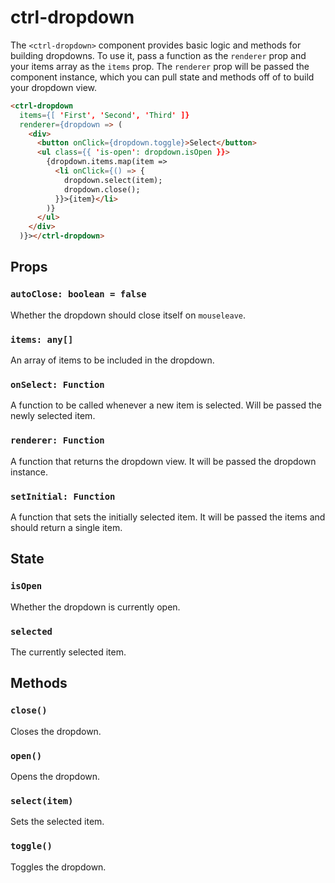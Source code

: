 # ctrl-dropdown

The `<ctrl-dropdown>` component provides basic logic and methods for building dropdowns. To use it, pass a function as the `renderer` prop and your items array as the `items` prop. The `renderer` prop will be passed the component instance, which you can pull state and methods off of to build your dropdown view.

```html
<ctrl-dropdown
  items={[ 'First', 'Second', 'Third' ]}
  renderer={dropdown => (
    <div>
      <button onClick={dropdown.toggle}>Select</button>
      <ul class={{ 'is-open': dropdown.isOpen }}>
        {dropdown.items.map(item =>
          <li onClick={() => {
            dropdown.select(item);
            dropdown.close();
          }}>{item}</li>
        )}
      </ul>
    </div>
  )}></ctrl-dropdown>
```

## Props

### `autoClose: boolean = false`

Whether the dropdown should close itself on `mouseleave`.

### `items: any[]`

An array of items to be included in the dropdown.

### `onSelect: Function`

A function to be called whenever a new item is selected. Will be passed the newly selected item.

### `renderer: Function`

A function that returns the dropdown view. It will be passed the dropdown instance.

### `setInitial: Function`

A function that sets the initially selected item. It will be passed the items and should return a single item.

## State

### `isOpen`

Whether the dropdown is currently open.

### `selected`

The currently selected item.

## Methods

### `close()`

Closes the dropdown.

### `open()`

Opens the dropdown.

### `select(item)`

Sets the selected item.

### `toggle()`

Toggles the dropdown.
